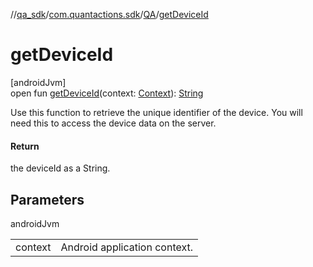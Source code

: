 //[qa_sdk](../../../index.md)/[com.quantactions.sdk](../index.md)/[QA](index.md)/[getDeviceId](get-device-id.md)

# getDeviceId

[androidJvm]\
open fun [getDeviceId](get-device-id.md)(context: [Context](https://developer.android.com/reference/kotlin/android/content/Context.html)): [String](https://developer.android.com/reference/kotlin/java/lang/String.html)

Use this function to retrieve the unique identifier of the device. You will need this to access the device data on the server.

#### Return

the deviceId as a String.

## Parameters

androidJvm

| | |
|---|---|
| context | Android application context. |
